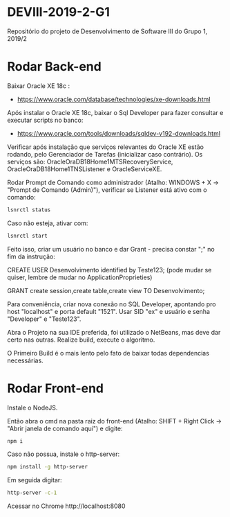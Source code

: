 # DEVIII-2019-2-G1
Repositório do projeto de Desenvolvimento de Software III do Grupo 1, 2019/2


# Rodar Back-end

Baixar Oracle XE 18c : 
 - https://www.oracle.com/database/technologies/xe-downloads.html

Após instalar o Oracle XE 18c, baixar o Sql Developer para fazer consultar e executar scripts no banco: 
 - https://www.oracle.com/tools/downloads/sqldev-v192-downloads.html
 
Verificar após instalação que serviços relevantes do Oracle XE estão rodando, pelo Gerenciador de Tarefas (inicializar caso contrário).
Os serviços são: OracleOraDB18Home1MTSRecoveryService, OracleOraDB18Home1TNSListener e OracleServiceXE.

Rodar Prompt de Comando como administrador (Atalho: WINDOWS + X -> "Prompt de Comando (Admin)"), verificar se Listener está ativo com o comando:
```bash
lsnrctl status
```
 
Caso não esteja, ativar com:
```bash
lsnrctl start
```
 
Feito isso, criar um usuário no banco e dar Grant - precisa constar ";" no fim da instrução:
	
CREATE USER Desenvolvimento identified by Teste123; (pode mudar se quiser, lembre de mudar no ApplicationProprieties)

GRANT create session,create table,create view TO Desenvolvimento;

Para conveniência, criar nova conexão no SQL Developer, apontando pro host "localhost" e porta default "1521". Usar SID "ex" e usuário e senha "Developer" e "Teste123".

Abra o Projeto na sua IDE preferida, foi utilizado o NetBeans, mas deve dar certo nas outras. Realize build, execute o algoritmo.

O Primeiro Build é o mais lento pelo fato de baixar todas dependencias necessárias.

# Rodar Front-end

Instale o NodeJS.

Então abra o cmd na pasta raiz do front-end (Atalho: SHIFT + Right Click -> "Abrir janela de comando aqui") e digite:
```bash
npm i
```

Caso não possua, instale o http-server:
```bash
npm install -g http-server
```

Em seguida digitar:
```bash
http-server -c-1
```
Acessar no Chrome http://localhost:8080



